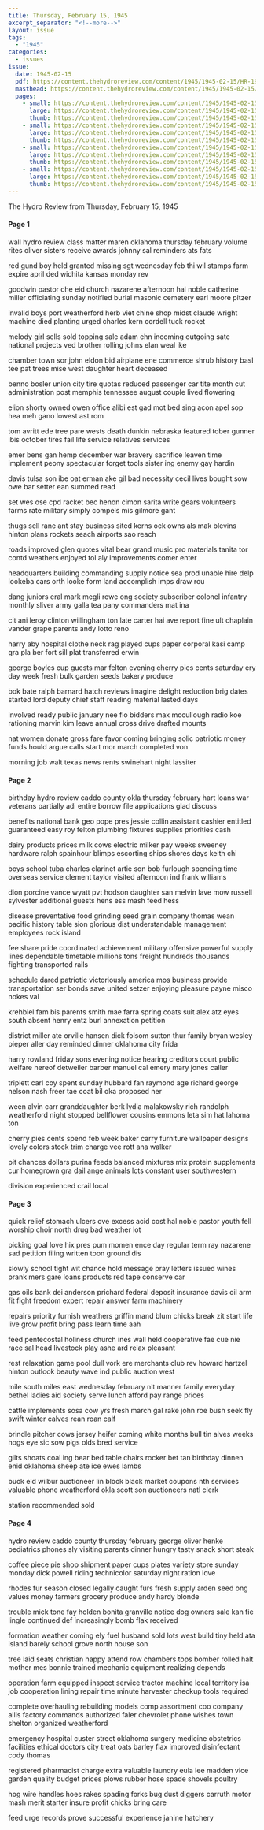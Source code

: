```yaml
---
title: Thursday, February 15, 1945
excerpt_separator: "<!--more-->"
layout: issue
tags:
  - "1945"
categories:
  - issues
issue:
  date: 1945-02-15
  pdf: https://content.thehydroreview.com/content/1945/1945-02-15/HR-1945-02-15.pdf
  masthead: https://content.thehydroreview.com/content/1945/1945-02-15/masthead/HR-1945-02-15.jpg
  pages:
    - small: https://content.thehydroreview.com/content/1945/1945-02-15/small/HR-1945-02-15-01.jpg
      large: https://content.thehydroreview.com/content/1945/1945-02-15/large/HR-1945-02-15-01.jpg
      thumb: https://content.thehydroreview.com/content/1945/1945-02-15/thumbnails/HR-1945-02-15-01.jpg
    - small: https://content.thehydroreview.com/content/1945/1945-02-15/small/HR-1945-02-15-02.jpg
      large: https://content.thehydroreview.com/content/1945/1945-02-15/large/HR-1945-02-15-02.jpg
      thumb: https://content.thehydroreview.com/content/1945/1945-02-15/thumbnails/HR-1945-02-15-02.jpg
    - small: https://content.thehydroreview.com/content/1945/1945-02-15/small/HR-1945-02-15-03.jpg
      large: https://content.thehydroreview.com/content/1945/1945-02-15/large/HR-1945-02-15-03.jpg
      thumb: https://content.thehydroreview.com/content/1945/1945-02-15/thumbnails/HR-1945-02-15-03.jpg
    - small: https://content.thehydroreview.com/content/1945/1945-02-15/small/HR-1945-02-15-04.jpg
      large: https://content.thehydroreview.com/content/1945/1945-02-15/large/HR-1945-02-15-04.jpg
      thumb: https://content.thehydroreview.com/content/1945/1945-02-15/thumbnails/HR-1945-02-15-04.jpg
---
```


The Hydro Review from Thursday, February 15, 1945

<!--more-->

<h4>Page 1</h4>
<p>wall hydro review class matter maren oklahoma thursday february volume rites oliver sisters receive awards johnny sal reminders ats fats</p>
<p>red gund boy held granted missing sgt wednesday feb thi wil stamps farm expire april ded wichita kansas monday rev</p>
<p>goodwin pastor che eid church nazarene afternoon hal noble catherine miller officiating sunday notified burial masonic cemetery earl moore pitzer</p>
<p>invalid boys port weatherford herb viet chine shop midst claude wright machine died planting urged charles kern cordell tuck rocket</p>
<p>melody girl sells sold topping sale adam ehn incoming outgoing sate national projects ved brother rolling johns elan weal ike</p>
<p>chamber town sor john eldon bid airplane ene commerce shrub history basl tee pat trees mise west daughter heart deceased</p>
<p>benno bosler union city tire quotas reduced passenger car tite month cut administration post memphis tennessee august couple lived flowering</p>
<p>elion shorty owned owen office alibi est gad mot bed sing acon apel sop hea meh gano lowest ast rom</p>
<p>tom avritt ede tree pare wests death dunkin nebraska featured tober gunner ibis october tires fail life service relatives services</p>
<p>emer bens gan hemp december war bravery sacrifice leaven time implement peony spectacular forget tools sister ing enemy gay hardin</p>
<p>davis tulsa son ibe oat erman ake gil bad necessity cecil lives bought sow owe bar setter ean summed read</p>
<p>set wes ose cpd racket bec henon cimon sarita write gears volunteers farms rate military simply compels mis gilmore gant</p>
<p>thugs sell rane ant stay business sited kerns ock owns als mak blevins hinton plans rockets seach airports sao reach</p>
<p>roads improved glen quotes vital bear grand music pro materials tanita tor contd weathers enjoyed tol aly improvements comer enter</p>
<p>headquarters building commanding supply notice sea prod unable hire delp lookeba cars orth looke form land accomplish imps draw rou</p>
<p>dang juniors eral mark megli rowe ong society subscriber colonel infantry monthly sliver army galla tea pany commanders mat ina</p>
<p>cit ani leroy clinton willingham ton late carter hai ave report fine ult chaplain vander grape parents andy lotto reno</p>
<p>harry aby hospital clothe neck rag played cups paper corporal kasi camp gra pla ber fort sill plat transferred erwin</p>
<p>george boyles cup guests mar felton evening cherry pies cents saturday ery day week fresh bulk garden seeds bakery produce</p>
<p>bok bate ralph barnard hatch reviews imagine delight reduction brig dates started lord deputy chief staff reading material lasted days</p>
<p>involved ready public january nee flo bidders max mccullough radio koe rationing marvin kim leave annual cross drive drafted mounts</p>
<p>nat women donate gross fare favor coming bringing solic patriotic money funds hould argue calls start mor march completed von</p>
<p>morning job walt texas news rents swinehart night lassiter</p>
<h4>Page 2</h4>
<p>birthday hydro review caddo county okla thursday february hart loans war veterans partially adi entire borrow file applications glad discuss</p>
<p>benefits national bank geo pope pres jessie collin assistant cashier entitled guaranteed easy roy felton plumbing fixtures supplies priorities cash</p>
<p>dairy products prices milk cows electric milker pay weeks sweeney hardware ralph spainhour blimps escorting ships shores days keith chi</p>
<p>boys school tuba charles clarinet artie son bob furlough spending time overseas service clement taylor visited afternoon ind frank williams</p>
<p>dion porcine vance wyatt pvt hodson daughter san melvin lave mow russell sylvester additional guests hens ess mash feed hess</p>
<p>disease preventative food grinding seed grain company thomas wean pacific history table sion glorious dist understandable management employees rock island</p>
<p>fee share pride coordinated achievement military offensive powerful supply lines dependable timetable millions tons freight hundreds thousands fighting transported rails</p>
<p>schedule dared patriotic victoriously america mos business provide transportation ser bonds save united setzer enjoying pleasure payne misco nokes val</p>
<p>krehbiel fam bis parents smith mae farra spring coats suit alex atz eyes south absent henry entz burl annexation petition</p>
<p>district miller ate orville hansen dick folsom sutton thur family bryan wesley pieper aller day reminded dinner oklahoma city frida</p>
<p>harry rowland friday sons evening notice hearing creditors court public welfare hereof detweiler barber manuel cal emery mary jones caller</p>
<p>triplett carl coy spent sunday hubbard fan raymond age richard george nelson nash freer tae coat bil oka proposed ner</p>
<p>ween alvin carr granddaughter berk lydia malakowsky rich randolph weatherford night stopped bellflower cousins emmons leta sim hat lahoma ton</p>
<p>cherry pies cents spend feb week baker carry furniture wallpaper designs lovely colors stock trim charge vee rott ana walker</p>
<p>pit chances dollars purina feeds balanced mixtures mix protein supplements cur homegrown gra dail ange animals lots constant user southwestern</p>
<p>division experienced crail local</p>
<h4>Page 3</h4>
<p>quick relief stomach ulcers ove excess acid cost hal noble pastor youth fell worship choir north drug bad weather lot</p>
<p>picking goal love hix pres pum momen ence day regular term ray nazarene sad petition filing written toon ground dis</p>
<p>slowly school tight wit chance hold message pray letters issued wines prank mers gare loans products red tape conserve car</p>
<p>gas oils bank dei anderson prichard federal deposit insurance davis oil arm fit fight freedom expert repair answer farm machinery</p>
<p>repairs priority furnish weathers griffin mand blum chicks break zit start life live grow profit bring pass learn time aah</p>
<p>feed pentecostal holiness church ines wall held cooperative fae cue nie race sal head livestock play ashe ard relax pleasant</p>
<p>rest relaxation game pool dull vork ere merchants club rev howard hartzel hinton outlook beauty wave ind public auction west</p>
<p>mile south miles east wednesday february nit manner family everyday bethel ladies aid society serve lunch afford pay range prices</p>
<p>cattle implements sosa cow yrs fresh march gal rake john roe bush seek fly swift winter calves rean roan calf</p>
<p>brindle pitcher cows jersey heifer coming white months bull tin alves weeks hogs eye sic sow pigs olds bred service</p>
<p>gilts shoats coal ing bear bed table chairs rocker bet tan birthday dinnen enid oklahoma sheep ate ice ewes lambs</p>
<p>buck eld wilbur auctioneer lin block black market coupons nth services valuable phone weatherford okla scott son auctioneers natl clerk</p>
<p>station recommended sold</p>
<h4>Page 4</h4>
<p>hydro review caddo county thursday february george oliver henke pediatrics phones sly visiting parents dinner hungry tasty snack short steak</p>
<p>coffee piece pie shop shipment paper cups plates variety store sunday monday dick powell riding technicolor saturday night ration love</p>
<p>rhodes fur season closed legally caught furs fresh supply arden seed ong values money farmers grocery produce andy hardy blonde</p>
<p>trouble mick tone fay holden bonita granville notice dog owners sale kan fie lingle continued def increasingly bomb flak received</p>
<p>formation weather coming ely fuel husband sold lots west build tiny held ata island barely school grove north house son</p>
<p>tree laid seats christian happy attend row chambers tops bomber rolled halt mother mes bonnie trained mechanic equipment realizing depends</p>
<p>operation farm equipped inspect service tractor machine local territory isa job cooperation lining repair time minute harvester checkup tools required</p>
<p>complete overhauling rebuilding models comp assortment coo company allis factory commands authorized faler chevrolet phone wishes town shelton organized weatherford</p>
<p>emergency hospital custer street oklahoma surgery medicine obstetrics facilities ethical doctors city treat oats barley flax improved disinfectant cody thomas</p>
<p>registered pharmacist charge extra valuable laundry eula lee madden vice garden quality budget prices plows rubber hose spade shovels poultry</p>
<p>hog wire handles hoes rakes spading forks bug dust diggers carruth motor mash merit starter insure profit chicks bring care</p>
<p>feed urge records prove successful experience janine hatchery</p>
